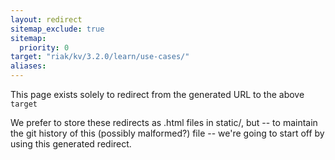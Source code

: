 ```yaml
---
layout: redirect
sitemap_exclude: true
sitemap:
  priority: 0
target: "riak/kv/3.2.0/learn/use-cases/"
aliases:
---
```


This page exists solely to redirect from the generated URL to the above `target`

We prefer to store these redirects as .html files in static/, but -- to maintain
the git history of this (possibly malformed?) file -- we're going to start off
by using this generated redirect.

